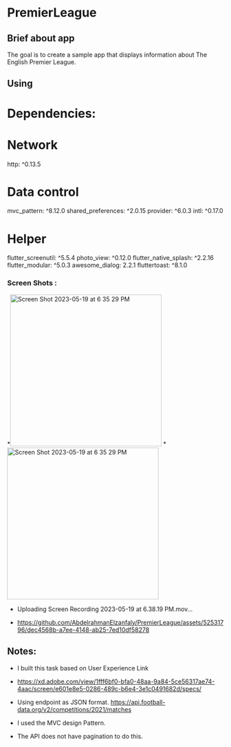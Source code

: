 # PremierLeague

## Brief about app
The goal is to create a sample app that displays information about The English Premier League.

## Using
# Dependencies:

# Network
http: ^0.13.5

# Data control
mvc_pattern: ^8.12.0
shared_preferences: ^2.0.15
provider: ^6.0.3
intl: ^0.17.0

# Helper
flutter_screenutil: ^5.5.4
photo_view: ^0.12.0
flutter_native_splash: ^2.2.16
flutter_modular: ^5.0.3
awesome_dialog: 2.2.1
fluttertoast: ^8.1.0


### Screen Shots :

*<img width="352" alt="Screen Shot 2023-05-19 at 6 35 29 PM" src="https://github.com/AbdelrahmanElzanfaly/PremierLeague/assets/52531796/6fd6423c-6a3f-4b2e-9722-e821abf38b14">
*<img width="352" alt="Screen Shot 2023-05-19 at 6 35 29 PM" src="https://github.com/AbdelrahmanElzanfaly/PremierLeague/assets/52531796/b3713eb5-27af-4ef7-a2d1-75e862832eac">
* Uploading Screen Recording 2023-05-19 at 6.38.19 PM.mov…

* https://github.com/AbdelrahmanElzanfaly/PremierLeague/assets/52531796/dec4568b-a7ee-4148-ab25-7ed10df58278

## Notes:
* I built this task based on User Experience Link
* https://xd.adobe.com/view/1fff6bf0-bfa0-48aa-9a84-5ce56317ae74-4aac/screen/e601e8e5-0286-489c-b6e4-3e1c0491682d/specs/
* Using endpoint as JSON format. https://api.football-data.org/v2/competitions/2021/matches

* I used the MVC design Pattern.
* The API does not have pagination to do this.
